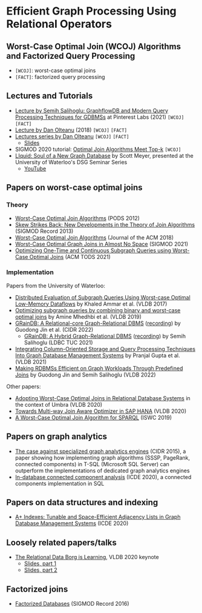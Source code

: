 # Efficient Graph Processing Using Relational Operators

## Worst-Case Optimal Join (WCOJ) Algorithms and Factorized Query Processing

* `[WCOJ]`: worst-case optimal joins
* `[FACT]`: factorized query processing

## Lectures and Tutorials

* [Lecture by Semih Salihoglu: GraphflowDB and Modern Query Processing Techniques for GDBMSs](https://www.youtube.com/watch?v=Hn2XRv8dU5k) at Pinterest Labs (2021) `[WCOJ]` `[FACT]`
* [Lecture by Dan Olteanu](https://www.youtube.com/watch?v=KYgG72oQhOw) (2018) `[WCOJ]` `[FACT]`
* [Lectures series by Dan Olteanu](https://www.youtube.com/watch?v=uaHSAolWTiI&list=PLVjVSqmQgPG_6XsFfv9sTMd5EpWjkfRiX) `[WCOJ]` `[FACT]`
  * [Slides](http://www.cs.ox.ac.uk/dan.olteanu/tutorials/fdb-turing17.pdf)
* SIGMOD 2020 tutorial: [Optimal Join Algorithms Meet Top-k](https://northeastern-datalab.github.io/topk-join-tutorial/) `[WCOJ]`
* [LIquid: Soul of a New Graph Database](https://uwaterloo.ca/data-systems-group/events/dsg-seminar-series-liquid-soul-new-graph-database) by Scott Meyer, presented at the University of Waterloo's DSG Seminar Series
  * [YouTube](https://www.youtube.com/watch?v=wKx-YZn9YQk)

## Papers on worst-case optimal joins

### Theory

* [Worst-Case Optimal Join Algorithms](https://dl.acm.org/doi/10.1145/2213556.2213565) (PODS 2012)
* [Skew Strikes Back: New Developments in the Theory of Join Algorithms](https://arxiv.org/abs/1310.3314) (SIGMOD Record 2013)
* [Worst-Case Optimal Join Algorithms](https://dl.acm.org/doi/10.1145/3180143) (Journal of the ACM 2018)
* [Worst-Case Optimal Graph Joins in Almost No Space](http://aidanhogan.com/docs/wco-ring.pdf) (SIGMOD 2021)
* [Optimizing One-Time and Continuous Subgraph Queries using Worst-Case Optimal Joins](http://amine.io/papers/wco-optimizers-tods21.pdf) (ACM TODS 2021)

### Implementation

Papers from the University of Waterloo:

* [Distributed Evaluation of Subgraph Queries Using Worst-case Optimal Low-Memory Dataflows](http://www.vldb.org/pvldb/vol11/p691-ammar.pdf) by Khaled Ammar et al. (VLDB 2017)
* [Optimizing subgraph queries by combining binary and worst-case optimal joins](http://www.vldb.org/pvldb/vol12/p1692-mhedhbi.pdf) by Amine Mhedhbi et al. (VLDB 2019)
* [GRainDB: A Relational-core Graph-Relational DBMS](http://cidrdb.org/cidr2022/papers/p57-jin.pdf) ([recording](https://www.youtube.com/watch?v=KtbZ6YEDvo8)) by Guodong Jin et al. (CIDR 2022)
  * [GRainDB: A Hybrid Graph-Relational DBMS](https://ldbcouncil.org/event/fourteenth-tuc-meeting/attachments/semih-salihoglu-graindb.pdf) ([recording](https://www.youtube.com/watch?v=FFK3y6vPHJs)) by Semih Salihoglu (LDBC TUC 2021)
* [Integrating Column-Oriented Storage and Query Processing Techniques Into Graph Database Management Systems](https://arxiv.org/pdf/2103.02284.pdf) by Pranjal Gupta et al. (VLDB 2021)
* [Making RDBMSs Efficient on Graph Workloads Through Predefined Joins](https://arxiv.org/pdf/2108.10540.pdf) by Guodong Jin and Semih Salihoglu (VLDB 2022)

Other papers:

* [Adopting Worst-Case Optimal Joins in Relational Database Systems](http://www.vldb.org/pvldb/vol13/p1891-freitag.pdf) in the context of Umbra (VLDB 2020)
* [Towards Multi-way Join Aware Optimizer in SAP HANA](http://www.vldb.org/pvldb/vol13/p3019-wi.pdf) (VLDB 2020)
* [A Worst-Case Optimal Join Algorithm for SPARQL](http://aidanhogan.com/docs/SPARQL_worst_case_optimal.pdf) (ISWC 2019)

## Papers on graph analytics

* [The case against specialized graph analytics engines](http://cidrdb.org/cidr2015/Papers/CIDR15_Paper20.pdf) (CIDR 2015), a paper showing how implementing graph algorithms (SSSP, PageRank, connected components) in T-SQL (Microsoft SQL Server) can outperform the implementations of dedicated graph analytics engines
* [In-database connected component analysis](https://arxiv.org/pdf/1802.09478.pdf) (ICDE 2020), a connected components implementation in SQL

## Papers on data structures and indexing

* [A+ Indexes: Tunable and Space-Efficient Adjacency Lists in Graph Database Management Systems](https://arxiv.org/pdf/2004.00130.pdf) (ICDE 2020)

## Loosely related papers/talks

* [The Relational Data Borg is Learning](http://www.vldb.org/pvldb/vol13/p3502-olteanu.pdf), VLDB 2020 keynote
  * [Slides, part 1](https://fdbresearch.github.io/slides/VLDB2020-keynote1-part1.pdf)
  * [Slides, part 2](https://fdbresearch.github.io/slides/VLDB2020-keynote1-part2.pdf)

## Factorized joins

* [Factorized Databases](https://sigmodrecord.org/publications/sigmodRecord/1606/pdfs/03_principles_Olteanu.pdf) (SIGMOD Record 2016)
